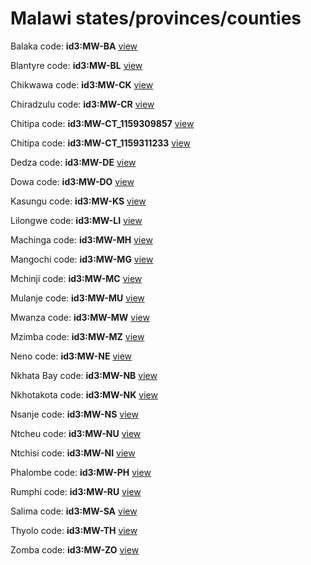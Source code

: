 # Malawi states/provinces/counties
Balaka     code: **id3:MW-BA**     [view](../export/geojson/medium/id3/mw/ba.geojson)     


Blantyre     code: **id3:MW-BL**     [view](../export/geojson/medium/id3/mw/bl.geojson)     


Chikwawa     code: **id3:MW-CK**     [view](../export/geojson/medium/id3/mw/ck.geojson)     


Chiradzulu     code: **id3:MW-CR**     [view](../export/geojson/medium/id3/mw/cr.geojson)     


Chitipa     code: **id3:MW-CT_1159309857**     [view](../export/geojson/medium/id3/mw/ct_1159309857.geojson)     


Chitipa     code: **id3:MW-CT_1159311233**     [view](../export/geojson/medium/id3/mw/ct_1159311233.geojson)     


Dedza     code: **id3:MW-DE**     [view](../export/geojson/medium/id3/mw/de.geojson)     


Dowa     code: **id3:MW-DO**     [view](../export/geojson/medium/id3/mw/do.geojson)     


Kasungu     code: **id3:MW-KS**     [view](../export/geojson/medium/id3/mw/ks.geojson)     


Lilongwe     code: **id3:MW-LI**     [view](../export/geojson/medium/id3/mw/li.geojson)     


Machinga     code: **id3:MW-MH**     [view](../export/geojson/medium/id3/mw/mh.geojson)     


Mangochi     code: **id3:MW-MG**     [view](../export/geojson/medium/id3/mw/mg.geojson)     


Mchinji     code: **id3:MW-MC**     [view](../export/geojson/medium/id3/mw/mc.geojson)     


Mulanje     code: **id3:MW-MU**     [view](../export/geojson/medium/id3/mw/mu.geojson)     


Mwanza     code: **id3:MW-MW**     [view](../export/geojson/medium/id3/mw/mw.geojson)     


Mzimba     code: **id3:MW-MZ**     [view](../export/geojson/medium/id3/mw/mz.geojson)     


Neno     code: **id3:MW-NE**     [view](../export/geojson/medium/id3/mw/ne.geojson)     


Nkhata Bay     code: **id3:MW-NB**     [view](../export/geojson/medium/id3/mw/nb.geojson)     


Nkhotakota     code: **id3:MW-NK**     [view](../export/geojson/medium/id3/mw/nk.geojson)     


Nsanje     code: **id3:MW-NS**     [view](../export/geojson/medium/id3/mw/ns.geojson)     


Ntcheu     code: **id3:MW-NU**     [view](../export/geojson/medium/id3/mw/nu.geojson)     


Ntchisi     code: **id3:MW-NI**     [view](../export/geojson/medium/id3/mw/ni.geojson)     


Phalombe     code: **id3:MW-PH**     [view](../export/geojson/medium/id3/mw/ph.geojson)     


Rumphi     code: **id3:MW-RU**     [view](../export/geojson/medium/id3/mw/ru.geojson)     


Salima     code: **id3:MW-SA**     [view](../export/geojson/medium/id3/mw/sa.geojson)     


Thyolo     code: **id3:MW-TH**     [view](../export/geojson/medium/id3/mw/th.geojson)     


Zomba     code: **id3:MW-ZO**     [view](../export/geojson/medium/id3/mw/zo.geojson)     

